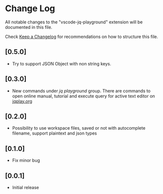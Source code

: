 # Change Log
All notable changes to the "vscode-jq-playground" extension will be documented in this file.

Check [Keep a Changelog](http://keepachangelog.com/) for recommendations on how to structure this file.

## [0.5.0]
- Try to support JSON Object with non string keys.

## [0.3.0]
- New commands under *jq playground* group. There are commands to open online manual, tutorial and execute query for active text editor on [jqplay.org](https://jqplay.org/)

## [0.2.0]
- Possibility to use workspace files, saved or not with autocomplete filename, support plaintext and json types

## [0.1.0]
- Fix minor bug

## [0.0.1]
- Initial release
